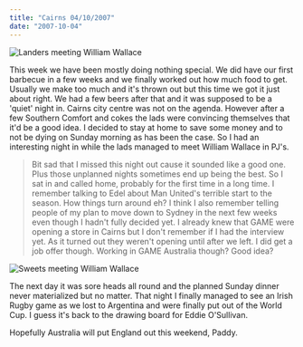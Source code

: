 ```yaml
---
title: "Cairns 04/10/2007"
date: "2007-10-04"
---
```

![Landers meeting William Wallace](/images/P9300319.JPG "Landers meeting William Wallace")

This week we have been mostly doing nothing special. We did have our first barbecue in a few weeks and we finally worked out how much food to get. Usually we make too much and it's thrown out but this time we got it just about right. We had a few beers after that and it was supposed to be a 'quiet' night in. Cairns city centre was not on the agenda. However after a few Southern Comfort and cokes the lads were convincing themselves that it'd be a good idea. I decided to stay at home to save some money and to not be dying on Sunday morning as has been the case. So I had an interesting night in while the lads managed to meet William Wallace in PJ's.
> Bit sad that I missed this night out cause it sounded like a good one. Plus those unplanned nights sometimes end up being the best. So I sat in and called home, probably for the first time in a long time. I remember talking to Edel about Man United's terrible start to the season. How things turn around eh? I think I also remember telling people of my plan to move down to Sydney in the next few weeks even though I hadn't fully decided yet. I already knew that GAME were opening a store in Cairns but I don't remember if I had the interview yet. As it turned out they weren't opening until after we left. I did get a job offer though. Working in GAME Australia though? Good idea?

![Sweets meeting William Wallace](/images/P9300318.JPG "Sweets meeting William Wallace")

The next day it was sore heads all round and the planned Sunday dinner never materialized but no matter. That night I finally managed to see an Irish Rugby game as we lost to Argentina and were finally put out of the World Cup. I guess it's back to the drawing board for Eddie O'Sullivan.

Hopefully Australia will put England out this weekend,
Paddy.
